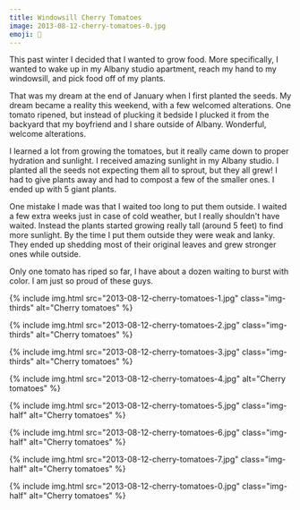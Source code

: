 ```yaml
---
title: Windowsill Cherry Tomatoes
image: 2013-08-12-cherry-tomatoes-0.jpg
emoji: 🍅
---
```


This past winter I decided that I wanted to grow food. More specifically, I wanted to wake up in my Albany studio apartment, reach my hand to my windowsill, and pick food off of my plants.

That was my dream at the end of January when I first planted the seeds. My dream became a reality this weekend, with a few welcomed alterations. One tomato ripened, but instead of plucking it bedside I plucked it from the backyard that my boyfriend and I share outside of Albany. Wonderful, welcome alterations.

I learned a lot from growing the tomatoes, but it really came down to proper hydration and sunlight. I received amazing sunlight in my Albany studio. I planted all the seeds not expecting them all to sprout, but they all grew! I had to give plants away and had to compost a few of the smaller ones. I ended up with 5 giant plants.

One mistake I made was that I waited too long to put them outside. I waited a few extra weeks just in case of cold weather, but I really shouldn't have waited. Instead the plants started growing really tall (around 5 feet) to find more sunlight. By the time I put them outside they were weak and lanky. They ended up shedding most of their original leaves and grew stronger ones while outside.

Only one tomato has riped so far, I have about a dozen waiting to burst with color. I am just so proud of these guys.

<div class="photos">

{% include img.html src="2013-08-12-cherry-tomatoes-1.jpg" class="img-thirds" alt="Cherry tomatoes" %}

{% include img.html src="2013-08-12-cherry-tomatoes-2.jpg" class="img-thirds" alt="Cherry tomatoes" %}

{% include img.html src="2013-08-12-cherry-tomatoes-3.jpg" class="img-thirds" alt="Cherry tomatoes" %}

{% include img.html src="2013-08-12-cherry-tomatoes-4.jpg"   alt="Cherry tomatoes" %}

{% include img.html src="2013-08-12-cherry-tomatoes-5.jpg"  class="img-half" alt="Cherry tomatoes" %}

{% include img.html src="2013-08-12-cherry-tomatoes-6.jpg"  class="img-half" alt="Cherry tomatoes" %}

{% include img.html src="2013-08-12-cherry-tomatoes-7.jpg" class="img-half" alt="Cherry tomatoes" %}

{% include img.html src="2013-08-12-cherry-tomatoes-0.jpg" class="img-half" alt="Cherry tomatoes" %}

</div>
